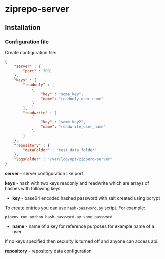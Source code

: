 # ziprepo-server

## Installation

### Configuration file

Create configuration file:

```json
{
	"server" : {
		"port" : 7001
	},
	"keys" : {
		"readonly" : [
            {
				"key" : "some_key",
				"name": "readonly_user_name"
			}
		],
		"readwrite" : [
            {
				"key" : "some_key2",
				"name": "readwrite_user_name"
			}
		]
	},
	"repository" : {
		"dataFolder" : "test_data_folder"
	},
    "logsFolder" : "/var/log/opt/zippero-server"
}
```

**server** - server configuration like port

**keys** - hash with two keys readonly and readwrite which are arrays of 
hashes with following keys:
- **key** - base64 encoded hashed password with salt created using bcrypt

To create entries you can use `hash-password.py` script. For example:

```
pipenv run python hash-password.py some_password
```

- **name** - name of a key for reference purposes for example name of a user

If no keys specified then security is turned off and anyone can access api.

**repository** - repository data configuration 
